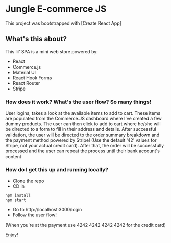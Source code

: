 # Jungle E-commerce JS

This project was bootstrapped with [Create React App]

## What's this about?

This lil' SPA is a mini web store powered by:

- React
- Commerce.js
- Material UI
- React Hook Forms
- React Router
- Stripe

### How does it work? What's the user flow? So many things!

User logins, takes a look at the available items to add to cart. These items are populated from the Commerce.JS dashboard where I've created a few dummy products. The user can then click to add to cart where he/she will be directed to a form to fill in their address and details. After successful validation, the user will be directed to the order summary breakdown and the payment method powered by Stripe! (Use the default '42' values for Stripe, not your actual credit card). After that, the order will be successfully processed and the user can repeat the process until their bank account's content

### How do I get this up and running locally?

- Clone the repo
- CD in

```
npm install
npm start
```

- Go to http://localhost:3000/login
- Follow the user flow!

(When you're at the payment use 4242 4242 4242 4242 for the credit card)

Enjoy!
